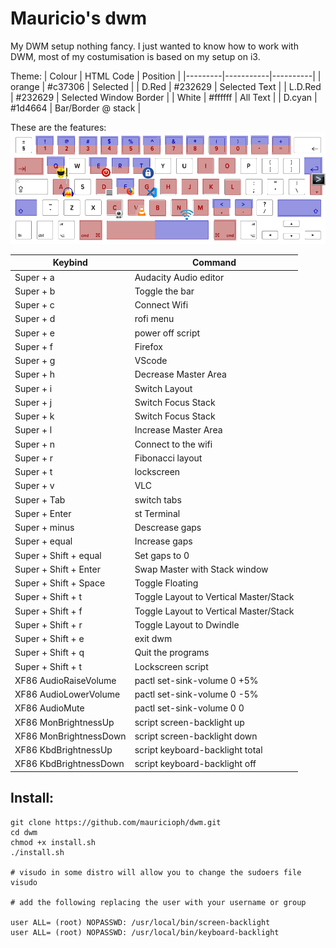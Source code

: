 # Mauricio's dwm
My DWM setup nothing fancy. I just wanted to know how to work with DWM, most of my costumisation is based on my setup on i3.

Theme:
| Colour  | HTML Code | Position |
|---------|-----------|----------|
| orange  |  #c37306  | Selected |
| D.Red   |  #232629  | Selected Text |
| L.D.Red |  #232629  | Selected Window Border  |
| White   |  #ffffff  | All Text |
| D.cyan  |  #1d4664  | Bar/Border @ stack   |


These are the features:
![Keybpard Layout](https://github.com/mauricioph/dwm/blob/master/images/mac-us-international-keyboard_1024x1024.png?raw=true)

| Keybind |  Command |
|---------|----------|
| Super + a | Audacity Audio editor |
| Super + b | Toggle the bar |
| Super + c | Connect Wifi |
| Super + d | rofi menu |
| Super + e | power off script |
| Super + f | Firefox |
| Super + g | VScode |
| Super + h | Decrease Master Area |
| Super + i | Switch Layout |
| Super + j | Switch Focus Stack |
| Super + k | Switch Focus Stack |
| Super + l | Increase Master Area |
| Super + n | Connect to the wifi |
| Super + r | Fibonacci layout |
| Super + t | lockscreen |
| Super + v | VLC |
| Super + Tab | switch tabs |
| Super + Enter | st Terminal |
| Super + minus | Descrease gaps |
| Super + equal | Increase gaps |
| Super + Shift + equal | Set gaps to 0
| Super + Shift + Enter | Swap Master with Stack window |
| Super + Shift + Space | Toggle Floating |
| Super + Shift + t | Toggle Layout to Vertical Master/Stack|
| Super + Shift + f | Toggle Layout to Vertical Master/Stack|
| Super + Shift + r | Toggle Layout to Dwindle |
| Super + Shift + e | exit dwm |
| Super + Shift + q | Quit the programs |
| Super + Shift + t | Lockscreen script |
| XF86 AudioRaiseVolume | pactl set-sink-volume 0 +5% |
| XF86 AudioLowerVolume | pactl set-sink-volume 0 -5% |
| XF86 AudioMute | pactl set-sink-volume 0 0 |
| XF86 MonBrightnessUp | script screen-backlight up |
| XF86 MonBrightnessDown | script screen-backlight down |
| XF86 KbdBrightnessUp | script keyboard-backlight total |
| XF86 KbdBrightnessDown | script keyboard-backlight off |


## Install:
```
git clone https://github.com/mauricioph/dwm.git
cd dwm
chmod +x install.sh
./install.sh

# visudo in some distro will allow you to change the sudoers file
visudo

# add the following replacing the user with your username or group

user ALL= (root) NOPASSWD: /usr/local/bin/screen-backlight
user ALL= (root) NOPASSWD: /usr/local/bin/keyboard-backlight

